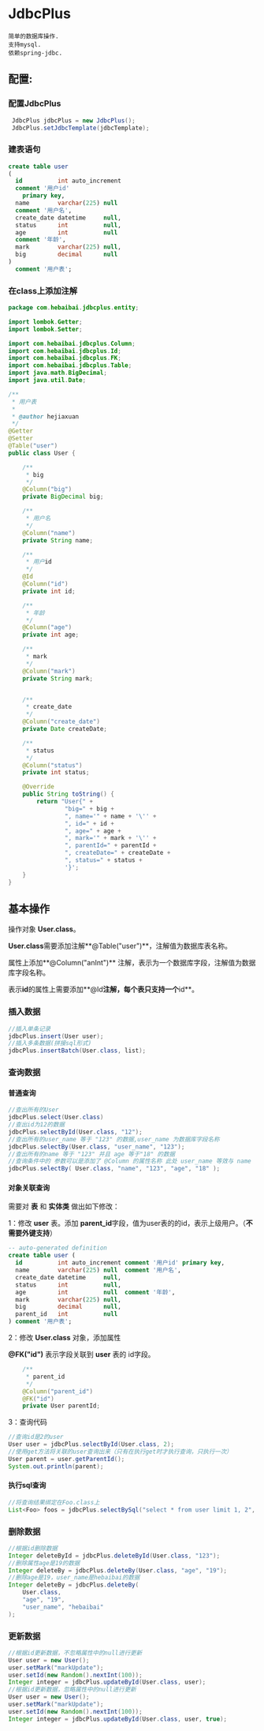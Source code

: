 # JdbcPlus

```$xslt
简单的数据库操作.
支持mysql.
依赖spring-jdbc.
```
## 配置:

### 配置JdbcPlus

```java
 JdbcPlus jdbcPlus = new JdbcPlus();
 JdbcPlus.setJdbcTemplate(jdbcTemplate);
```

### 建表语句

```sql
create table user
(
  id          int auto_increment
  comment '用户id'
    primary key,
  name        varchar(225) null
  comment '用户名',
  create_date datetime     null,
  status      int          null,
  age         int          null
  comment '年龄',
  mark        varchar(225) null,
  big         decimal      null
)
  comment '用户表';
```



### 在class上添加注解

```java
package com.hebaibai.jdbcplus.entity;

import lombok.Getter;
import lombok.Setter;

import com.hebaibai.jdbcplus.Column;
import com.hebaibai.jdbcplus.Id;
import com.hebaibai.jdbcplus.FK;
import com.hebaibai.jdbcplus.Table;
import java.math.BigDecimal;
import java.util.Date;

/**
 * 用户表
 *
 * @author hejiaxuan
 */
@Getter
@Setter
@Table("user")
public class User {

    /**
     * big
     */
    @Column("big")
    private BigDecimal big;

    /**
     * 用户名
     */
    @Column("name")
    private String name;

    /**
     * 用户id
     */
    @Id
    @Column("id")
    private int id;

    /**
     * 年龄
     */
    @Column("age")
    private int age;

    /**
     * mark
     */
    @Column("mark")
    private String mark;


    /**
     * create_date
     */
    @Column("create_date")
    private Date createDate;

    /**
     * status
     */
    @Column("status")
    private int status;

    @Override
    public String toString() {
        return "User{" +
                "big=" + big +
                ", name='" + name + '\'' +
                ", id=" + id +
                ", age=" + age +
                ", mark='" + mark + '\'' +
                ", parentId=" + parentId +
                ", createDate=" + createDate +
                ", status=" + status +
                '}';
    }
}

```

## 基本操作

操作对象 **User.class**。

**User.class**需要添加注解**@Table("user")**，注解值为数据库表名称。

属性上添加**@Column("anInt")** 注解，表示为一个数据库字段，注解值为数据库字段名称。

表示**id**的属性上需要添加**@Id**注解，每个表只支持一个**id**。

### 插入数据

```java
//插入单条记录
jdbcPlus.insert(User user);
//插入多条数据(拼接sql形式)
jdbcPlus.insertBatch(User.class, list);
```

### 查询数据

#### 普通查询

```java
//查出所有的User
jdbcPlus.select(User.class)
//查出id为12的数据
jdbcPlus.selectById(User.class, "12");
//查出所有的user_name 等于 "123" 的数据,user_name 为数据库字段名称
jdbcPlus.selectBy(User.class, "user_name", "123");
//查出所有的name 等于 "123" 并且 age 等于"18" 的数据
//查询条件中的 参数可以是添加了 @Column 的属性名称 此处 user_name 等效与 name
jdbcPlus.selectBy( User.class, "name", "123", "age", "18" );
```

#### 对象关联查询

需要对 **表** 和 **实体类** 做出如下修改：

1：修改 **user** 表。添加 **parent_id**字段，值为user表的的id，表示上级用户。（**不需要外键支持**）

```sql
-- auto-generated definition
create table user (
  id          int auto_increment comment '用户id' primary key,
  name        varchar(225) null  comment '用户名',
  create_date datetime     null,
  status      int          null,
  age         int          null  comment '年龄',
  mark        varchar(225) null,
  big         decimal      null,
  parent_id   int          null
) comment '用户表';
```

2：修改 **User.class** 对象，添加属性

**@FK("id")** 表示字段关联到 **user** 表的 id字段。

```java
    /**
     * parent_id
     */
    @Column("parent_id")
    @FK("id")
    private User parentId;
```

3：查询代码

```java
//查询id是2的user
User user = jdbcPlus.selectById(User.class, 2);
//使用get方法将关联的user查询出来（只有在执行get时才执行查询，只执行一次）
User parent = user.getParentId();
System.out.println(parent);
```

#### 执行sql查询

```java
//将查询结果绑定在Foo.class上
List<Foo> foos = jdbcPlus.selectBySql("select * from user limit 1, 2", Foo.class);
```



### 删除数据

```java
//根据id删除数据
Integer deleteById = jdbcPlus.deleteById(User.class, "123");
//删除属性age是19的数据
Integer deleteBy = jdbcPlus.deleteBy(User.class, "age", "19");
//删除age是19，user_name是hebaibai的数据
Integer deleteBy = jdbcPlus.deleteBy(
    User.class,
    "age", "19",
    "user_name", "hebaibai"
);
```

### 更新数据

```java
//根据id更新数据，不忽略属性中的null进行更新
User user = new User();
user.setMark("markUpdate");
user.setId(new Random().nextInt(100));
Integer integer = jdbcPlus.updateById(User.class, user);
//根据id更新数据，忽略属性中的null进行更新
User user = new User();
user.setMark("markUpdate");
user.setId(new Random().nextInt(100));
Integer integer = jdbcPlus.updateById(User.class, user, true);
```





